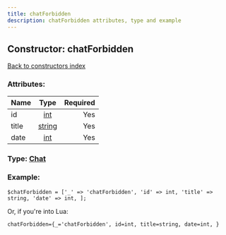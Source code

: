```yaml
---
title: chatForbidden
description: chatForbidden attributes, type and example
---
```

## Constructor: chatForbidden  
[Back to constructors index](index.md)



### Attributes:

| Name     |    Type       | Required |
|----------|:-------------:|---------:|
|id|[int](../types/int.md) | Yes|
|title|[string](../types/string.md) | Yes|
|date|[int](../types/int.md) | Yes|



### Type: [Chat](../types/Chat.md)


### Example:

```
$chatForbidden = ['_' => 'chatForbidden', 'id' => int, 'title' => string, 'date' => int, ];
```  

Or, if you're into Lua:  


```
chatForbidden={_='chatForbidden', id=int, title=string, date=int, }

```


